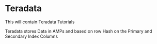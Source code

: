 Teradata
========

This will contain Teradata Tutorials


Teradata stores Data in AMPs and based on row Hash on the Primary and Secondary Index Columns
